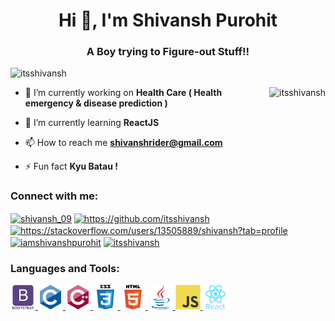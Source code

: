 <h1 align="center">Hi 👋, I'm Shivansh Purohit</h1>
<h3 align="center">A Boy trying to Figure-out Stuff!!</h3>

<p align="left"> <img src="https://komarev.com/ghpvc/?username=itsshivansh&label=Profile%20views&color=0e75b6&style=flat" alt="itsshivansh" /> </p>
<img align="right" src="https://www.google.com/search?q=coding+boy+animated+image&tbm=isch&ved=2ahUKEwiD9MSTyZLxAhXZFbcAHdhyALQQ2-cCegQIABAA&oq=coding+boy+animated+image&gs_lcp=CgNpbWcQAzoECCMQJzoCCAA6BAgAEEM6BggAEAcQHjoECAAQGFCHA1jYI2DcJmgAcAB4AIAB1wKIAZkWkgEHMC44LjMuMpgBAKABAaoBC2d3cy13aXotaW1nwAEB&sclient=img&ei=WujEYIPfJ9mr3LUP2OWBoAs&safe=active#imgrc=Q9Q7AIECZaydeM" alt="itsshivansh" />

- 🔭 I’m currently working on **Health Care ( Health emergency & disease prediction )**

- 🌱 I’m currently learning **ReactJS**

- 📫 How to reach me **shivanshrider@gmail.com**

- ⚡ Fun fact **Kyu Batau !**

<h3 align="left">Connect with me:</h3>
<p align="left">
<a href="https://twitter.com/shivansh_09" target="blank"><img align="center" src="https://raw.githubusercontent.com/rahuldkjain/github-profile-readme-generator/master/src/images/icons/Social/twitter.svg" alt="shivansh_09" height="30" width="40" /></a>
<a href="https://linkedin.com/in/https://github.com/itsshivansh" target="blank"><img align="center" src="https://raw.githubusercontent.com/rahuldkjain/github-profile-readme-generator/master/src/images/icons/Social/linked-in-alt.svg" alt="https://github.com/itsshivansh" height="30" width="40" /></a>
<a href="https://stackoverflow.com/users/https://stackoverflow.com/users/13505889/shivansh?tab=profile" target="blank"><img align="center" src="https://raw.githubusercontent.com/rahuldkjain/github-profile-readme-generator/master/src/images/icons/Social/stack-overflow.svg" alt="https://stackoverflow.com/users/13505889/shivansh?tab=profile" height="30" width="40" /></a>
<a href="https://instagram.com/iamshivanshpurohit" target="blank"><img align="center" src="https://raw.githubusercontent.com/rahuldkjain/github-profile-readme-generator/master/src/images/icons/Social/instagram.svg" alt="iamshivanshpurohit" height="30" width="40" /></a>
<a href="https://www.hackerrank.com/itsshivansh" target="blank"><img align="center" src="https://raw.githubusercontent.com/rahuldkjain/github-profile-readme-generator/master/src/images/icons/Social/hackerrank.svg" alt="itsshivansh" height="30" width="40" /></a>
</p>

<h3 align="left">Languages and Tools:</h3>
<p align="left"> <a href="https://getbootstrap.com" target="_blank"> <img src="https://raw.githubusercontent.com/devicons/devicon/master/icons/bootstrap/bootstrap-plain-wordmark.svg" alt="bootstrap" width="40" height="40"/> </a> <a href="https://www.cprogramming.com/" target="_blank"> <img src="https://raw.githubusercontent.com/devicons/devicon/master/icons/c/c-original.svg" alt="c" width="40" height="40"/> </a> <a href="https://www.w3schools.com/cpp/" target="_blank"> <img src="https://raw.githubusercontent.com/devicons/devicon/master/icons/cplusplus/cplusplus-original.svg" alt="cplusplus" width="40" height="40"/> </a> <a href="https://www.w3schools.com/css/" target="_blank"> <img src="https://raw.githubusercontent.com/devicons/devicon/master/icons/css3/css3-original-wordmark.svg" alt="css3" width="40" height="40"/> </a> <a href="https://www.w3.org/html/" target="_blank"> <img src="https://raw.githubusercontent.com/devicons/devicon/master/icons/html5/html5-original-wordmark.svg" alt="html5" width="40" height="40"/> </a> <a href="https://www.java.com" target="_blank"> <img src="https://raw.githubusercontent.com/devicons/devicon/master/icons/java/java-original.svg" alt="java" width="40" height="40"/> </a> <a href="https://developer.mozilla.org/en-US/docs/Web/JavaScript" target="_blank"> <img src="https://raw.githubusercontent.com/devicons/devicon/master/icons/javascript/javascript-original.svg" alt="javascript" width="40" height="40"/> </a> <a href="https://reactjs.org/" target="_blank"> <img src="https://raw.githubusercontent.com/devicons/devicon/master/icons/react/react-original-wordmark.svg" alt="react" width="40" height="40"/> </a> </p>
